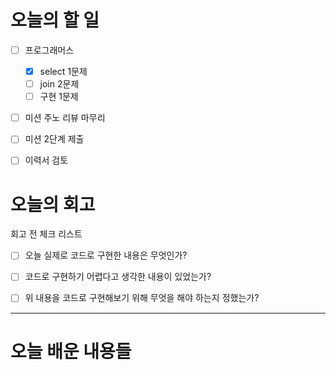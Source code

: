 
# 오늘의 할 일

- [ ] 프로그래머스
	- [x] select 1문제
	- [ ] join 2문제
	- [ ] 구현 1문제
- [ ] 미션 주노 리뷰 마무리
- [ ] 미션 2단계 제출
- [ ] 이력서 검토


# 오늘의 회고

회고 전 체크 리스트
- [ ] 오늘 실제로 코드로 구현한 내용은 무엇인가?
- [ ] 코드로 구현하기 어렵다고 생각한 내용이 있었는가?
- [ ] 위 내용을 코드로 구현해보기 위해 무엇을 해야 하는지 정했는가?




---
# 오늘 배운 내용들

